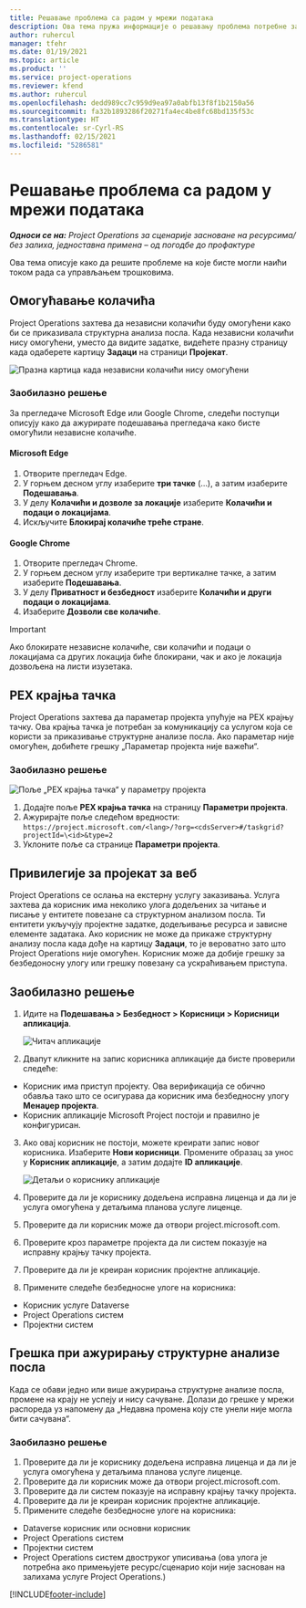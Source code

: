 ```yaml
---
title: Решавање проблема са радом у мрежи података
description: Ова тема пружа информације о решавању проблема потребне за рад у мрежи задатака.
author: ruhercul
manager: tfehr
ms.date: 01/19/2021
ms.topic: article
ms.product: ''
ms.service: project-operations
ms.reviewer: kfend
ms.author: ruhercul
ms.openlocfilehash: dedd989cc7c959d9ea97a0abfb13f8f1b2150a56
ms.sourcegitcommit: fa32b1893286f20271fa4ec4be8fc68bd135f53c
ms.translationtype: HT
ms.contentlocale: sr-Cyrl-RS
ms.lasthandoff: 02/15/2021
ms.locfileid: "5286581"
---
```

# <a name="troubleshoot-working-in-the-task-grid"></a>Решавање проблема са радом у мрежи података 

_**Односи се на:** Project Operations за сценарије засноване на ресурсима/без залиха, једноставна примена – од погодбе до профактуре_

Ова тема описује како да решите проблеме на које бисте могли наићи током рада са управљањем трошковима.

## <a name="enable-cookies"></a>Омогућавање колачића

Project Operations захтева да независни колачићи буду омогућени како би се приказивала структурна анализа посла. Када независни колачићи нису омогућени, уместо да видите задатке, видећете празну страницу када одаберете картицу **Задаци** на страници **Пројекат**.

![Празна картица када независни колачићи нису омогућени](media/blankschedule.png)


### <a name="workaround"></a>Заобилазно решење
За прегледаче Microsoft Edge или Google Chrome, следећи поступци описују како да ажурирате подешавања прегледача како бисте омогућили независне колачиће.

#### <a name="microsoft-edge"></a>Microsoft Edge

1. Отворите прегледач Edge.
2. У горњем десном углу изаберите **три тачке** (...), а затим изаберите **Подешавања**.
3. У делу **Колачићи и дозволе за локације** изаберите **Колачићи и подаци о локацијама**.
4. Искључите **Блокирај колачиће треће стране**.

#### <a name="google-chrome"></a>Google Chrome

1. Отворите прегледач Chrome.
2. У горњем десном углу изаберите три вертикалне тачке, а затим изаберите **Подешавања**.
3. У делу **Приватност и безбедност** изаберите **Колачићи и други подаци о локацијама**.
4. Изаберите **Дозволи све колачиће**.

> [!IMPORTANT]
> Ако блокирате независне колачиће, сви колачићи и подаци о локацијама са других локација биће блокирани, чак и ако је локација дозвољена на листи изузетака.

## <a name="pex-endpoint"></a>PEX крајња тачка

Project Operations захтева да параметар пројекта упућује на PEX крајњу тачку. Ова крајња тачка је потребан за комуникацију са услугом која се користи за приказивање структурне анализе посла. Ако параметар није омогућен, добићете грешку „Параметар пројекта није важећи“. 

### <a name="workaround"></a>Заобилазно решење
 ![Поље „PEX крајња тачка“ у параметру пројекта](media/projectparameter.png)

1. Додајте поље **PEX крајња тачка** на страницу **Параметри пројекта**.
2. Ажурирајте поље следећом вредности: `https://project.microsoft.com/<lang>/?org=<cdsServer>#/taskgrid?projectId=\<id>&type=2`
3. Уклоните поље са странице **Параметри пројекта**.

## <a name="privileges-for-project-for-the-web"></a>Привилегије за пројекат за веб

Project Operations се ослања на екстерну услугу заказивања. Услуга захтева да корисник има неколико улога додељених за читање и писање у ентитете повезане са структурном анализом посла. Ти ентитети укључују пројектне задатке, додељивање ресурса и зависне елементе задатака. Ако корисник не може да прикаже структурну анализу посла када дође на картицу **Задаци**, то је вероватно зато што Project Operations није омогућен. Корисник може да добије грешку за безбедоносну улогу или грешку повезану са ускраћивањем приступа.


## <a name="workaround"></a>Заобилазно решење

1. Идите на **Подешавања > Безбедност > Корисници > Корисници апликација**.  

   ![Читач апликације](media/applicationuser.jpg)
   
2. Двапут кликните на запис корисника апликације да бисте проверили следеће:

 - Корисник има приступ пројекту. Ова верификација се обично обавља тако што се осигурава да корисник има безбедносну улогу **Менаџер пројекта**.
 - Корисник апликације Microsoft Project постоји и правилно је конфигурисан.
 
3. Ако овај корисник не постоји, можете креирати запис новог корисника. Изаберите **Нови корисници**. Промените образац за унос у **Корисник апликације**, а затим додајте **ID апликације**.

   ![Детаљи о кориснику апликације](media/applicationuserdetails.jpg)

4. Проверите да ли је кориснику додељена исправна лиценца и да ли је услуга омогућена у детаљима планова услуге лиценце.
5. Проверите да ли корисник може да отвори project.microsoft.com.
6. Проверите кроз параметре пројекта да ли систем показује на исправну крајњу тачку пројекта.
7. Проверите да ли је креиран корисник пројектне апликације.
8. Примените следеће безбедносне улоге на корисника:

  - Корисник услуге Dataverse
  - Project Operations систем
  - Пројектни систем

## <a name="error-when-updating-the-work-breakdown-structure"></a>Грешка при ажурирању структурне анализе посла

Када се обави једно или више ажурирања структурне анализе посла, промене на крају не успеју и нису сачуване. Долази до грешке у мрежи распореда уз напомену да „Недавна промена коју сте унели није могла бити сачувана“.

### <a name="workaround"></a>Заобилазно решење

1. Проверите да ли је кориснику додељена исправна лиценца и да ли је услуга омогућена у детаљима планова услуге лиценце.
2. Проверите да ли корисник може да отвори project.microsoft.com.
3. Проверите да ли систем показује на исправну крајњу тачку пројекта.
4. Проверите да ли је креиран корисник пројектне апликације.
5. Примените следеће безбедносне улоге на корисника:
  
  - Dataverse корисник или основни корисник
  - Project Operations систем
  - Пројектни систем
  - Project Operations систем двоструког уписивања (ова улога је потребна ако примењујете ресурс/сценарио који није заснован на залихама услуге Project Operations.)


[!INCLUDE[footer-include](../includes/footer-banner.md)]